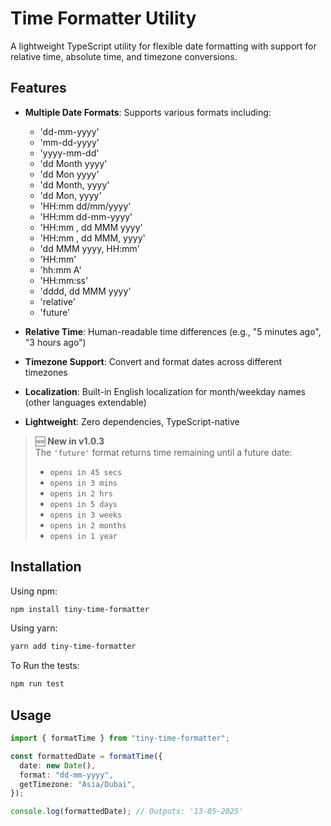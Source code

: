 # Time Formatter Utility

A lightweight TypeScript utility for flexible date formatting with support for relative time, absolute time, and timezone conversions.

## Features

- **Multiple Date Formats**: Supports various formats including:

  - 'dd-mm-yyyy'
  - 'mm-dd-yyyy'
  - 'yyyy-mm-dd'
  - 'dd Month yyyy'
  - 'dd Mon yyyy'
  - 'dd Month, yyyy'
  - 'dd Mon, yyyy'
  - 'HH:mm dd/mm/yyyy'
  - 'HH:mm dd-mm-yyyy'
  - 'HH:mm , dd MMM yyyy'
  - 'HH:mm , dd MMM, yyyy'
  - 'dd MMM yyyy, HH:mm'
  - 'HH:mm'
  - 'hh:mm A'
  - 'HH:mm:ss'
  - 'dddd, dd MMM yyyy'
  - 'relative'
  - 'future'





- **Relative Time**: Human-readable time differences (e.g., "5 minutes ago", "3 hours ago")
- **Timezone Support**: Convert and format dates across different timezones
- **Localization**: Built-in English localization for month/weekday names (other languages extendable)
- **Lightweight**: Zero dependencies, TypeScript-native

> 🆕 **New in v1.0.3**  
> The `'future'` format returns time remaining until a future date:
> - `opens in 45 secs`
> - `opens in 3 mins`
> - `opens in 2 hrs`
> - `opens in 5 days`
> - `opens in 3 weeks`
> - `opens in 2 months`
> - `opens in 1 year`

## Installation

Using npm:

```bash
npm install tiny-time-formatter
```

Using yarn:

```bash
yarn add tiny-time-formatter
```

To Run the tests:

```bash
npm run test
```

## Usage

```ts
import { formatTime } from "tiny-time-formatter";

const formattedDate = formatTime({
  date: new Date(),
  format: "dd-mm-yyyy",
  getTimezone: "Asia/Dubai",
});

console.log(formattedDate); // Outputs: '13-05-2025'
```
